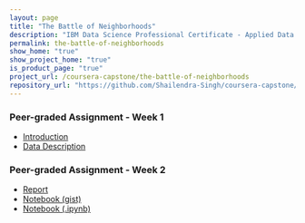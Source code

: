 ```yaml
---
layout: page
title: "The Battle of Neighborhoods"
description: "IBM Data Science Professional Certificate - Applied Data Science Capstone"
permalink: the-battle-of-neighborhoods
show_home: "true"
show_project_home: "true"
is_product_page: "true"
project_url: /coursera-capstone/the-battle-of-neighborhoods
repository_url: "https://github.com/Shailendra-Singh/coursera-capstone/tree/master/Projects/Battle%20of%20Neighbourhoods"
---
```


### Peer-graded Assignment - Week 1
* [Introduction](/coursera-capstone/the-battle-of-neighborhoods/introduction)
* [Data Description](/coursera-capstone/the-battle-of-neighborhoods/data-description)

### Peer-graded Assignment - Week 2
* [Report](/coursera-capstone/the-battle-of-neighborhoods/report)
* [Notebook (gist)](https://gist.github.com/Shailendra-Singh/e027744fc33d90a5d3431eeac0528adb)
* [Notebook (.ipynb)](https://github.com/Shailendra-Singh/coursera-capstone/blob/master/Projects/Battle%20of%20Neighbourhoods/Analysis%20of%20NYC%20and%20Tokyo%20Check-ins%20(Foursquare).ipynb)
